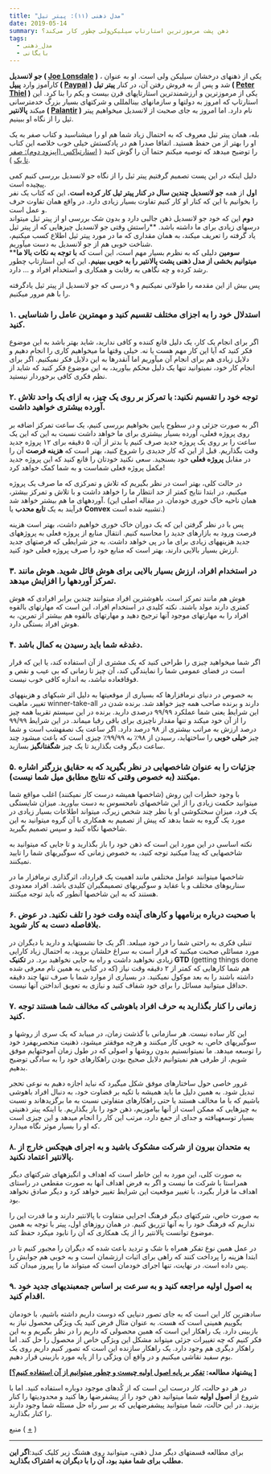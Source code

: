 ```yaml
---
title: "مدل ذهنی (۱۱): پیتر تیل"
date: 2019-05-14
summary: ذهن پشت مرموزترین استارتاپ سیلیکن‌ولی چطور کار می‌کند؟
tags:
  - مدل_ذهنی
  - بایگانی
---
```

**جو لانسدیل ( [Joe Lonsdale](https://en.wikipedia.org/wiki/Joe_Lonsdale) )** ، یکی از ذهنهای درخشان سیلیکن ولی است. او به عنوان کارآموز وارد **پیپل ( [Paypal](https://www.paypal.com/) )** شد و پس از به فروش رفتن آن، در کنار **پیتر تیل ( [Peter Thiel](https://en.wikipedia.org/wiki/Peter_Thiel) )** یکی از مرموزترین و ارزشمندترین استارتاپهای قرن بیست و یکم را بنا کرد. این استارتاپ که امروز به دولتها و سازمانهای بینالمللی و شرکتهای بسیار بزرگ خدمترسانی میکند **پالانتیر ( [Palantir](https://www.palantir.com/) )** نام دارد. اما امروز به جای صحبت از لانسدیل میخواهیم پیتر ثیل را از نگاه او ببینیم.

بله، همان پیتر ثیل معروف که به احتمال زیاد شما هم او را میشناسید و کتاب صفر به یک او را بهتر از من حفظ هستید. اتفاقا صدرا هم در پادکستش خیلی خوب خلاصه این کتاب را توضیح میدهد که توصیه میکنم حتما آن را گوش کنید ( [استارتباکس (اپیزود دوم): صفر تا یک](https://sadraa.me/zerotoone/) ).

دلیل اینکه در این پست تصمیم گرفتیم پیتر ثیل را از نگاه جو لانسدیل بررسی کنیم کمی پیچیده است.  
**اول** از همه **جو لانسدیل** **چندین سال در کنار پیتر ثیل کار کرده است.** این که کتاب یک نفر را بخوانیم با این که کنار او کار کنیم تفاوت بسیار زیادی دارد. در واقع همان تفاوت حرف و عمل است.  
**دوم** این که خود جو لانسدیل ذهن جالبی دارد و بدون شک بررسی او از پیتر ثیل میتواند درسهای زیادی برای ما داشته باشد. **راستش وقتی جو لانسدیل چیزهایی که از پیتر ثیل یاد گرفته را تعریف میکند، به همان مقداری که ما در مورد پیتر ثیل اطلاع کسب میکنیم، شناخت خوبی هم از جو لانسدیل به دست میآوریم.  
****سومین** دلیلی که به نظرم بسیار مهم است، این است که **با توجه به نکات بالا ما میتوانیم بخشی از مدل ذهنی پشت پالانتیر را به خوبی ببینیم.** این که این استارتاپ چطور رشد کرده و چه نگاهی به رقابت و همکاری و استخدام افراد و … دارد.

پس بیش از این مقدمه را طولانی نمیکنیم و ۹ درسی که جو لانسدیل از پیتر ثیل یادگرفته را با هم مرور میکنیم.

### ۱. استدلال خود را به اجزای مختلف تقسیم کنید و مهمترین عامل را شناسایی کنید.

اگر برای انجام یک کار، یک دلیل قانع کننده و کافی ندارید، شاید بهتر باشد به این موضوع فکر کنید که آیا این کار مهم هست یا نه. خیلی وقتها ما میخواهیم کاری را انجام دهیم و دلایل زیادی هم برای انجام آن میآوریم اما آنقدرها به این دلایل فکر نمیکنیم. اگر برای انجام کار خود، نمیتوانید تنها یک دلیل محکم بیاورید، به این موضوع فکر کنید که شاید از نظم فکری کافی برخوردار نیستید.

### ۲. توجه خود را تقسیم نکنید: با تمرکز بر روی یک چیز، به ازای یک واحد تلاش آورده بیشتری خواهید داشت.

اگر به صورت جزئی و در سطوح پایین بخواهیم بررسی کنیم، یک ساعت تمرکز اضافه بر روی پروژه فعلی، آورده بسیار بیشتری برای ما خواهد داشت نسبت به این که این یک ساعت را بر روی یک پروژه جدید صرف کنیم یا بدتر از آن، ۵ دقیقه برای ۱۲ پروژه جدید وقت بگذاریم. قبل از این که کار جدیدی را شروع کنید، بهتر است که **هزینه فرصت** آن را در مقابل **پروژه فعلی** خود بسنجید. سعی نکنید خودتان را قانع کنید که این پروژه جدید مکمل پروژه فعلی شماست و به شما کمک خواهد کرد!

در حالت کلی، بهتر است در نظر بگیریم که تلاش و تمرکزی که ما صرف یک پروژه میکنیم، در ابتدا نتایج کمتر از حد انتظار ما را خواهد داشت و با تلاش و تمرکز بیشتر، آوردههای ما هم بیشتر خواهد شد. (همان ناحیه خاک خوری خودمان. در مقاله اصلی این فرآیند به یک **تابع محدب** یا **Convex** تشبیه شده است.)

پس با در نظر گرفتن این که یک دوران خاک خوری خواهیم داشت، بهتر است هزینه فرصت ورود به بازارهای جدید را محاسبه کنیم. انتقال منابع از پروژه فعلی به پروژههای جدید هزینههای زیادی برای ما در پی خواهد داشت. به جز شرایطی که فرصتهای جدید ارزش بسیار بالایی دارند، بهتر است که منابع خود را صرف پروژه فعلی خود کنید.

### ۳. در استخدام افراد، ارزش بسیار بالایی برای هوش قائل شوید. هوش مانند تمرکز آوردهها را افزایش میدهد.

هوش هم مانند تمرکز است. باهوشترین افراد میتوانند چندین برابر افرادی که هوش کمتری دارند مولد باشند. نکته کلیدی در استخدام افراد، این است که مهارتهای بالقوه افراد را به مهارتهای موجود آنها ترجیح دهید و مهارتهای بالقوه هم بیشتر از تمرین، به هوش افراد بستگی دارد.

### ۴. دغدغه شما باید رسیدن به کمال باشد.

اگر شما میخواهید چیزی را طراحی کنید که یک مشتری از آن استفاده کند، یا این که قرار است در فضای عمومی شما را نمایندگی کند، آن چیز تا زمانی که بی عیب و نقص و فوقافعاده نباشد، به اندازه کافی خوب نیست.

به خصوص در دنیای نرمافزارها که بسیاری از موقعیتها به دلیل اثر شبکهای و هزینههای تغییر، ماهیت winner-take-all دارند و برنده صاحب همه چیز خواهد شد. برنده شدن در این شرایط یعنی شما عملکرد ۹۹/۹۹ درصدی دارید. برنده در این سیستم تقریبا همه چیز را از آن خود میکند و تنها مقدار ناچیزی برای باقی رقبا میماند. در این شرایط ۹۹/۹۹ درصد ارزش به مراتب بیشتری از ۹۸ درصد دارد. اگر ساعت یک نصفهشب است و شما چیز **خیلی خوبی** را ساختهاید، رسیدن از ۹۸٪ به ۹۹/۹۹٪ چیزی است که باعث میشود چند ساعت دیگر وقت بگذارید تا یک چیز **شگفتانگیز** بسازید.

### ۵. جزئیات را به عنوان شاخصهایی در نظر بگیرید که به حقایق بزرگتر اشاره میکنند (به خصوص وقتی که نتایج مطابق میل شما نیست).

با وجود خطرات این روش (شاخصها همیشه درست کار نمیکنند) اغلب مواقع شما میتوانید حکمت زیادی را از این شاخصهای نامحسوس به دست بیاورید. میزان شایستگی یک فرد، میزان سختکوشی او یا نظر چند شخص زیرک، میتواند اطلاعات بسیار زیادی در مورد یک گروه به شما بدهد که پیش از تصمیم به همکاری با آن گروه میتوانید به این شاخصها نگاه کنید و سپس تصمیم بگیرید.

نکته اساسی در این مورد این است که ذهن خود را باز بگذارید و تا جایی که میتوانید به شاخصهایی که پیدا میکنید توجه کنید، به خصوص زمانی که سوگیریهای شما را تایید نمیکنند.

شاخصها میتوانند عوامل مختلفی مانند اهمیت یک قرارداد، اثرگذاری نرمافزار ما در سناریوهای مختلف و یا عقاید و سوگیریهای تصمیمگیران کلیدی باشد. افراد معدودی هستند که به این شاخصها آنطور که باید توجه میکنند.

### ۶. با صحبت درباره برنامهها و کارهای آینده وقت خود را تلف نکنید. در عوض بلافاصله دست به کار شوید.

تنبلی فکری به راحتی شما را در خود میبلعد. اگر یک جا نشستهاید و دارید با دیگران در مورد مسائلی صحبت میکنید که قرار است به سراغ حلشان بروید، به احتمال زیاد کارایی زیادی نخواهید داشت و راه به جایی نخواهید برد. در **تکنیک GTD** (getting things done که در کتابی به همین نام معرفی شده) هم شما کارهایی که کمتر از ۲ دقیقه وقت نیاز داشته باشند را به بعد موکول نمیکنید. در بسیاری از موارد شما با صرف تنها چند دقیقه حداقل میتوانید مسائل را برای خود شفاف کنید و نیازی به تعویق انداختن آنها نیست.

### ۷. زمانی را کنار بگذارید به حرف افراد باهوشی که مخالف شما هستند توجه کنید.

این کار ساده نیست. هر سازمانی با گذشت زمان، در مییابد که یک سری از روشها و سوگیریهای خاص، به خوبی کار میکنند و هرچه موفقتر میشود، ذهنیت منحصربهفرد خود را توسعه میدهد. ما نمیتوانستیم بدون روشها و اصولی که در طول زمان آموختهایم موفق شویم، از طرفی هم نمیتوانیم دلایل صحیح بودن راهکارهای خود را به سادگی توضیح بدهیم.

غرور خاصی حول ساختارهای موفق شکل میگیرد که نباید اجازه دهیم به نوعی تحجر تبدیل شود. به همین دلیل ما باید همیشه با تکیه بر قضاوت خود، به دنبال افراد باهوشی باشیم که با ما مخالف هستند یا حتی راهکارهای متفاوتی نسبت به ما برگزیدهاند و نسبت به چیزهایی که ممکن است از آنها بیاموزیم، ذهن خود را باز بگذاریم. با اینکه پیتر ذهنیتی بسیار توسعهیافته و جدای از جمع دارد، مرتب این کار را انجام میدهد و این چیزی است که او را بسیار موثر نگاه میدارد.

### ۸. به متحدان بیرون از شرکت مشکوک باشید و به اجرای هیچکس خارج از پالانتیر اعتماد نکنید.

به صورت کلی، این مورد به این خاطر است که اهداف و انگیزههای شرکتهای دیگر همراستا با شرکت ما نیست و اگر به فرض اهداف آنها به صورت مقطعی در راستای اهداف ما قرار بگیرد، با تغییر موقعیت این شرایط تغییر خواهد کرد و دیگر صادق نخواهد بود.

به صورت خاص، شرکتهای دیگر فرهنگ اجرایی متفاوت با پالانتیر دارند و ما قدرت این را نداریم که فرهنگ خود را به آنها تزریق کنیم. در همان روزهای اول، پیتر با توجه به همین موضوع توانست پالانتیر را از یک همکاری که آن را نابود میکرد حفظ کند.

در عمل همین نوع تفکر همراه با شک و تردید باعث شده که دیگران را مجبور کنیم تا در ابتدا هزینه را پرداخت کنند که راهی برای اثبات ارزشمان است و به خوبی هم جوابش را پس داده است. در نهایت، تنها اجرای خودمان است که میتواند ما را پیروز میدان کند.

### ۹. به اصول اولیه مراجعه کنید و به سرعت بر اساس جمعبندیهای جدید خود اقدام کنید.

سادهترین کار این است که به جای تصور دنیایی که دوست داریم داشته باشیم، با خودمان بگوییم همینی است که هست. به عنوان مثال فرض کنید یک ویژگی محصول نیاز به بازبینی دارد. یک راهکار این است که همین محصولی که داریم را در نظر بگیریم و به این فکر کنیم که چه تغییرات جزئی میتواند مشکل این ویژگی خاص از محصول را حل کند. اما راهکار دیگری هم وجود دارد. یک راهکار سازنده این است که تصور کنیم داریم روی یک بوم سفید نقاشی میکنیم و در واقع آن ویژگی را از پایه مورد بازبینی قرار دهیم.

**\[پیشنهاد مطالعه: [تفکر بر پایه اصول اولیه چیست و چطور میتوانیم از آن استفاده کنیم؟](https://kakavand.me/first-principles/) \]**

در هر دو حالت، کار درست این است که از کُدهای موجود دوباره استفاده کنید. اما با شروع از **اصول اولیه** شما میتوانید ذهن خود را از پیشفرضها رها کنید و محدودیتها را کنار بزنید. در این حالت، شما میتوانید پیشفرضهایی که بر سر راه حل مسئله شما وجود دارند را کنار بگذارید.

منبع ( [+](https://medium.com/8vc-news/lessons-from-peter-thiel-b4fb0851f64e) )

---

برای مطالعه قسمتهای دیگر مدل ذهنی، میتوانید روی هشتگ زیر کلیک کنید:**اگر این مطلب برای شما مفید بود، آن را با دیگران به اشتراک بگذارید.**